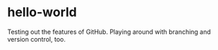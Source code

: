 # hello-world
Testing out the features of GitHub.
Playing around with branching and version control, too.
